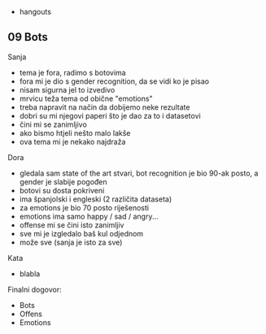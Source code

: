
- hangouts


## 09 Bots

Sanja
- tema je fora, radimo s botovima
- fora mi je dio s gender recognition, da se vidi ko je pisao
- nisam sigurna jel to izvedivo
- mrvicu teža tema od obične "emotions"
- treba napravit na način da dobijemo neke rezultate
- dobri su mi njegovi paperi što je dao za to i datasetovi
- čini mi se zanimljivo 
- ako bismo htjeli nešto malo lakše
- ova tema mi je nekako najdraža

Dora
- gledala sam state of the art stvari, bot recognition je bio 90-ak posto, a gender je slabije pogođen
- botovi su dosta pokriveni
- ima španjolski i engleski (2 različita dataseta) 
- za emotions je bio 70 posto riješenosti
- emotions ima samo happy / sad / angry... 
- offense mi se čini isto zanimljiv
- sve mi je izgledalo baš kul odjednom 
- može sve (sanja je isto za sve) 

Kata
- blabla 

Finalni dogovor: 
- Bots
- Offens
- Emotions
